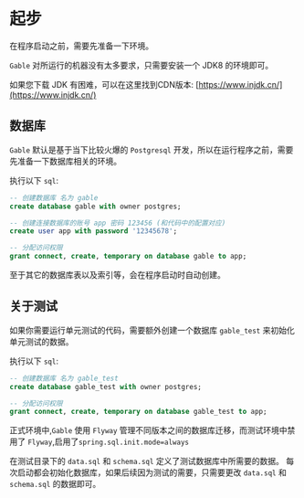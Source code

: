 # 起步

在程序启动之前，需要先准备一下环境。

`Gable` 对所运行的机器没有太多要求，只需要安装一个 JDK8 的环境即可。

如果您下载 JDK 有困难，可以在这里找到CDN版本: [https://www.injdk.cn/](https://www.injdk.cn/)


## 数据库

`Gable` 默认是基于当下比较火爆的 `Postgresql` 开发，所以在运行程序之前，需要先准备一下数据库相关的环境。

执行以下 `sql`:
```sql
-- 创建数据库 名为 gable
create database gable with owner postgres;

-- 创建连接数据库的账号 app 密码 123456 (和代码中的配置对应)
create user app with password '12345678';

-- 分配访问权限
grant connect, create, temporary on database gable to app;

```
至于其它的数据库表以及索引等，会在程序启动时自动创建。


## 关于测试

如果你需要运行单元测试的代码，需要额外创建一个数据库 `gable_test` 来初始化单元测试的数据。

执行以下 `sql`:
```sql
-- 创建数据库 名为 gable_test
create database gable_test with owner postgres;

-- 分配访问权限
grant connect, create, temporary on database gable_test to app;

```
正式环境中,`Gable` 使用 `Flyway` 管理不同版本之间的数据库迁移，而测试环境中禁用了 `Flyway`,启用了`spring.sql.init.mode=always`

在测试目录下的 `data.sql` 和 `schema.sql` 定义了测试数据库中所需要的数据。
每次启动都会初始化数据库，如果后续因为测试的需要，只需要更改  `data.sql` 和 `schema.sql`  的数据即可。